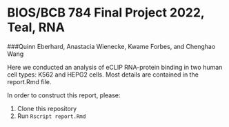 # BIOS/BCB 784 Final Project 2022, Teal, RNA
###Quinn Eberhard, Anastacia Wienecke, Kwame Forbes, and Chenghao Wang

Here we conducted an analysis of eCLIP RNA-protein binding in two human cell types: K562 and HEPG2 cells.
Most details are contained in the report.Rmd file.

In order to construct this report, please: 
1. Clone this repository
2. Run `Rscript report.Rmd`